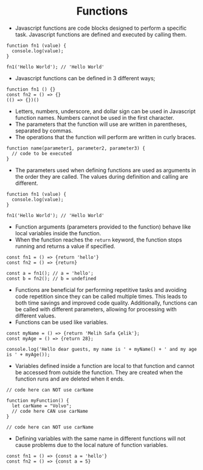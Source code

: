  <h1 align="center">Functions</h1>

- Javascript functions are code blocks designed to perform a specific task. Javascript functions are defined and executed by calling them.

```
function fn1 (value) {
  console.log(value);
}

fn1('Hello World'); // 'Hello World'
```

- Javascript functions can be defined in 3 different ways;

```
function fn1 () {}
const fn2 = () => {}
(() => {})()
```

- Letters, numbers, underscore, and dollar sign can be used in Javascript function names. Numbers cannot be used in the first character.
- The parameters that the function will use are written in parentheses, separated by commas.
- The operations that the function will perform are written in curly braces.

```
function name(parameter1, parameter2, parameter3) {
  // code to be executed
}
```

- The parameters used when defining functions are used as arguments in the order they are called. The values during definition and calling are different.

```
function fn1 (value) {
  console.log(value);
}

fn1('Hello World'); // 'Hello World'
```

- Function arguments (parameters provided to the function) behave like local variables inside the function.
- When the function reaches the `return` keyword, the function stops running and returns a value if specified.

```
const fn1 = () => {return 'hello'}
const fn2 = () => {return}

const a = fn1(); // a = 'hello';
const b = fn2(); // b = undefined
```

- Functions are beneficial for performing repetitive tasks and avoiding code repetition since they can be called multiple times. This leads to both time savings and improved code quality. Additionally, functions can be called with different parameters, allowing for processing with different values.
- Functions can be used like variables.

```
const myName = () => {return 'Melih Safa Çelik'};
const myAge = () => {return 28};

console.log('Hello dear guests, my name is ' + myName() + ' and my age is ' + myAge());
```

- Variables defined inside a function are local to that function and cannot be accessed from outside the function. They are created when the function runs and are deleted when it ends.

```
// code here can NOT use carName

function myFunction() {
  let carName = "Volvo";
  // code here CAN use carName
}

// code here can NOT use carName
```

- Defining variables with the same name in different functions will not cause problems due to the local nature of function variables.

```
const fn1 = () => {const a = 'hello'}
const fn2 = () => {const a = 5}
```